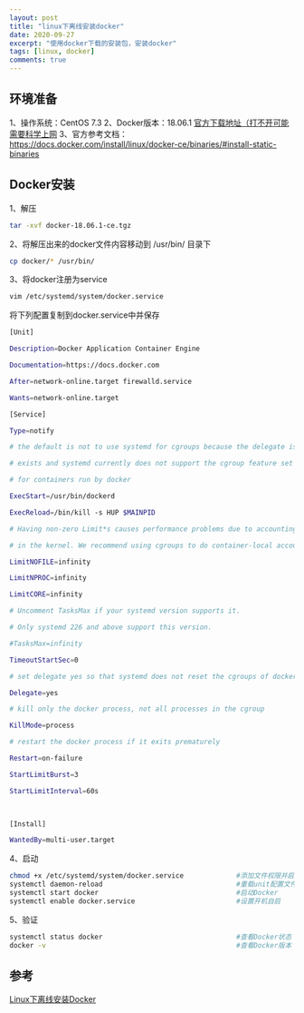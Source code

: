 ```yaml
---
layout: post
title: "linux下离线安装docker"
date: 2020-09-27
excerpt: "使用docker下载的安装包，安装docker"
tags: [linux, docker]
comments: true
---
```


## 环境准备

1、操作系统：CentOS 7.3
2、Docker版本：18.06.1 [官方下载地址（打不开可能需要科学上网](https://download.docker.com/linux/static/stable/x86_64/)
3、官方参考文档：https://docs.docker.com/install/linux/docker-ce/binaries/#install-static-binaries

## Docker安装

1、解压

```bash
tar -xvf docker-18.06.1-ce.tgz
```

2、将解压出来的docker文件内容移动到 /usr/bin/ 目录下

```bash
cp docker/* /usr/bin/
```

3、将docker注册为service

```bash
vim /etc/systemd/system/docker.service
```

将下列配置复制到docker.service中并保存

```bash
[Unit]

Description=Docker Application Container Engine

Documentation=https://docs.docker.com

After=network-online.target firewalld.service

Wants=network-online.target

[Service]

Type=notify

# the default is not to use systemd for cgroups because the delegate issues still

# exists and systemd currently does not support the cgroup feature set required

# for containers run by docker

ExecStart=/usr/bin/dockerd

ExecReload=/bin/kill -s HUP $MAINPID

# Having non-zero Limit*s causes performance problems due to accounting overhead

# in the kernel. We recommend using cgroups to do container-local accounting.

LimitNOFILE=infinity

LimitNPROC=infinity

LimitCORE=infinity

# Uncomment TasksMax if your systemd version supports it.

# Only systemd 226 and above support this version.

#TasksMax=infinity

TimeoutStartSec=0

# set delegate yes so that systemd does not reset the cgroups of docker containers

Delegate=yes

# kill only the docker process, not all processes in the cgroup

KillMode=process

# restart the docker process if it exits prematurely

Restart=on-failure

StartLimitBurst=3

StartLimitInterval=60s

 

[Install]

WantedBy=multi-user.target
```

4、启动

```bash
chmod +x /etc/systemd/system/docker.service             #添加文件权限并启动docker
systemctl daemon-reload                                 #重载unit配置文件
systemctl start docker                                  #启动Docker
systemctl enable docker.service                         #设置开机自启
```

5、验证

```bash
systemctl status docker                                 #查看Docker状态
docker -v                                               #查看Docker版本
```

## 参考

[Linux下离线安装Docker](https://www.cnblogs.com/luoSteel/p/10038954.html)
